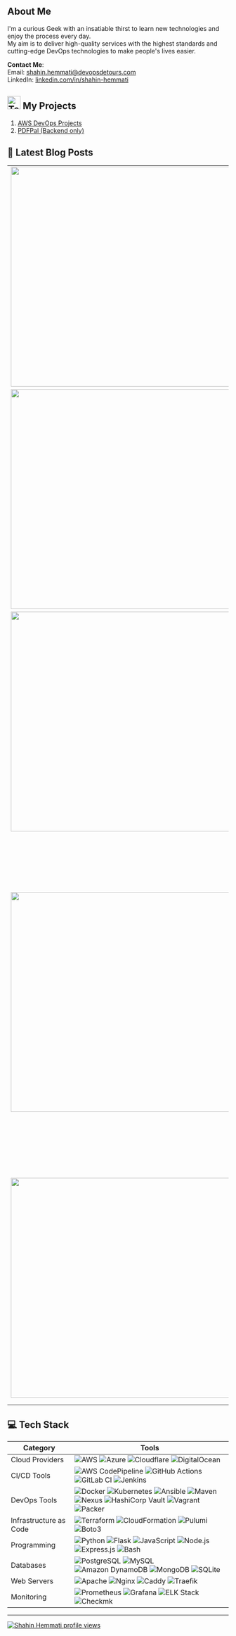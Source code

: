 ##  About Me
I'm a curious Geek with an insatiable thirst to learn new technologies and enjoy the process every day.<br>My aim is to deliver high-quality services with the highest standards and cutting-edge DevOps technologies to make people's lives easier.

**Contact Me**:   
Email: shahin.hemmati@devopsdetours.com  
LinkedIn: [linkedin.com/in/shahin-hemmati](https://www.linkedin.com/in/shahin-hemmati/)

## <img src="https://raw.githubusercontent.com/Tarikul-Islam-Anik/Animated-Fluent-Emojis/master/Emojis/People/Technologist.png" alt="Technologist" width="30" height="30" /> My Projects
 1. [AWS DevOps Projects](https://github.com/shahinam2/AWS-DevOps-Projects)
 2. [PDFPal (Backend only)](https://github.com/shahinam2/PDFPal-Backend)

## 📝 Latest Blog Posts
<!-- HASHNODE_POSTS:START -->
<table>
	<tr>
			<td><img src="https://cdn.hashnode.com/res/hashnode/image/upload/v1745853015392/4f3ee15c-59ed-4724-a59c-f5b0c159af2a.png?w=1600&h=840&fit=crop&crop=entropy&auto=compress,format&format=webp" width="500" height="auto" /></td>
			<td>
				<sup>Apr 28, 2025 - 12 min read</sup><br />
				<b><a href="https://devopsdetours.com/aws-vpc-subnetting-guide-step-by-step-planning-made-easy-with-visual-tools" target="_blank">AWS NAT Cost Reduction Strategies</a></b>
				<p>Navigating AWS NAT options isn’t just about plugging a connectivity hole – it’s about balancing cost, reliability, and complexity for your specific needs. Here’s a quick recap and...</p>
			</td>
	</tr>
	<tr>
			<td><img src="https://cdn.hashnode.com/res/hashnode/image/upload/v1742832378884/e5d0bb47-1bab-441f-a300-5f9564bacfd9.png" width="500" height="auto" /></td>
			<td>
				<sup>Mar 24, 2025 - 11 min read</sup><br />
				<b><a href="https://devopsdetours.com/aws-vpc-subnetting-guide-step-by-step-planning-made-easy-with-visual-tools" target="_blank">AWS VPC Subnetting Guide: Step-by-Step Planning Made Easy with Visual Tools</a></b>
				<p>If you've ever tried creating a custom VPC in AWS, you’ve probably run into the question:
                "What CIDR block should I use?" ...</p>
			</td>
	</tr>
<tr>
			<td><img src="https://cdn.hashnode.com/res/hashnode/image/upload/v1739137627783/a24a01a5-ea8b-44fb-9b0a-8152ecafdccf.png" width="500" height="auto" /></td>
			<td>
				<sup>Feb 12, 2025 - 16 min read</sup><br />
				<b><a href="https://devopsdetours.com/how-to-efficiently-handle-several-aws-accounts-6-proven-methods" target="_blank"> How to Efficiently Handle Several AWS Accounts: 6 Proven Methods</a></b>
				<p>As cloud practitioners, we follow best practices and use multi-account environments. This frequently led to situations where ...</p>
			</td>
		</tr>
<tr>
			<td><img src="https://cdn.hashnode.com/res/hashnode/image/upload/v1738409332065/5c166bca-c4a6-4aac-888e-896e7d70fd7e.png" width="500" height="auto" /></td>
			<td>
				<sup>Feb 1, 2025 - 6 min read</sup><br />
				<b>
                <a href="https://devopsdetours.com/how-to-install-run-deepseek-r1-locally-with-gui-on-windows-linux-and-macos-step-by-step-guide" target="_blank">
                How to Install & Run DeepSeek R1 Locally with GUI on Windows, Linux, and macOS | Step-by-Step Guide</a></b>
				<p>DeepSeek-R1 is an advanced open-source artificial intelligence model developed by the Chinese startup DeepSeek. It is designed to excel in complex reasoning tasks, including mathematics, coding, and logical problem-solving. Notably, DeepSeek-R1 achieves...</p>
			</td>
		</tr>
<tr>
			<td><img src="https://cdn.hashnode.com/res/hashnode/image/upload/v1736677764624/8df0de10-7be9-4b63-a568-38c42abc945f.png" width="500" height="auto" /></td>
			<td>
				<sup>Jan 12, 2025 - 8 min read</sup><br />
				<b> <a href="https://devopsdetours.com/how-to-remove-sensitive-data-from-git-history-2-tools-explained"> How to Remove Sensitive Data from Git History: 2 Tools Explained</a></b>
				<p>Accidentally committing sensitive information, such as API keys, passwords, or personal data like phone numbers, to a Git-based version control system can happen to anyone...</p>
			</td>
		</tr>

</table>
<!-- HASHNODE_POSTS:END -->

## 💻 Tech Stack

| Category                   | Tools                                                                                                                                                                                                                                                                                                                                                                                                                                                                                                                                                                                                                                                                                                                                                                                                                                                |
|----------------------------|------------------------------------------------------------------------------------------------------------------------------------------------------------------------------------------------------------------------------------------------------------------------------------------------------------------------------------------------------------------------------------------------------------------------------------------------------------------------------------------------------------------------------------------------------------------------------------------------------------------------------------------------------------------------------------------------------------------------------------------------------------------------------------------------------------------------------------------------------|
| Cloud Providers            | <img src="https://img.shields.io/badge/-AWS-FF9900?&logo=amazon-aws&logoColor=white" alt="AWS"/> <img src="https://img.shields.io/badge/-Azure-0078D4?logo=microsoft-azure&logoColor=white" alt="Azure"/> <img src="https://img.shields.io/badge/-Cloudflare-F38020?logo=Cloudflare&logoColor=white" alt="Cloudflare"/> <img src="https://img.shields.io/badge/-DigitalOcean-0080FF?logo=digitalocean&logoColor=white" alt="DigitalOcean"/>                                                                                                                                                                                                                                                                                                                                                                                                          |
| CI/CD Tools                | <img src="https://img.shields.io/badge/-AWS%20CodePipeline-005A8B?logo=amazon-aws&logoColor=white" alt="AWS CodePipeline"/> <img src="https://img.shields.io/badge/-GitHub%20Actions-2088FF?logo=github-actions&logoColor=white" alt="GitHub Actions"/> <img src="https://img.shields.io/badge/-GitLab%20CI-FC6D26?logo=gitlab&logoColor=white" alt="GitLab CI"/> <img src="https://img.shields.io/badge/-Jenkins-D24939?&logo=jenkins&logoColor=white" alt="Jenkins"/>                                                                                                                                                                                                                                                                                                                                                                                                                                                                                                          |
| DevOps Tools               | <img src="https://img.shields.io/badge/-Docker-2496ED?&logo=docker&logoColor=white" alt="Docker"/> <img src="https://img.shields.io/badge/-Kubernetes-326CE5?logo=kubernetes&logoColor=white" alt="Kubernetes"/> <img src="https://img.shields.io/badge/-Ansible-EE0000?&logo=ansible&logoColor=white" alt="Ansible"/> <img src="https://img.shields.io/badge/-Maven-C71A36?logo=apache-maven&logoColor=white" alt="Maven"/> <img src="https://img.shields.io/badge/-Nexus-1A1918?&logo=sonatype&logoColor=white" alt="Nexus"/> <img src="https://img.shields.io/badge/-Vault-000000?&logo=vault&logoColor=white" alt="HashiCorp Vault"/> <img src="https://img.shields.io/badge/-Vagrant-1563FF?&logo=vagrant&logoColor=white" alt="Vagrant"/> <img src="https://img.shields.io/badge/-Packer-02A8EF?&logo=packer&logoColor=white" alt="Packer"/>   |
| Infrastructure as Code     | <img src="https://img.shields.io/badge/-Terraform-623CE4?logo=terraform&logoColor=white" alt="Terraform"/> <img src="https://img.shields.io/badge/-CloudFormation-FF9900?logo=amazon-aws&logoColor=white" alt="CloudFormation"/> <img src="https://img.shields.io/badge/-Pulumi-512BD4?&logo=pulumi&logoColor=white" alt="Pulumi"/> <img src="https://img.shields.io/badge/-Boto3-00BFFF?&logo=amazon-aws&logoColor=white" alt="Boto3"/>                                                                                                                                                                                                                                                                                                                                                                                                             |
| Programming                | <img src="https://img.shields.io/badge/-Python-3776AB?&logo=python&logoColor=white" alt="Python"/> <img src="https://img.shields.io/badge/-Flask-000000?&logo=flask&logoColor=white" alt="Flask"/> <img src="https://img.shields.io/badge/-JavaScript-F7DF1E?logo=javascript&logoColor=black" alt="JavaScript"/> <img src="https://img.shields.io/badge/-Node.js-339933?&logo=node.js&logoColor=white" alt="Node.js"/> <img src="https://img.shields.io/badge/-Express.js-404D59?logo=express&logoColor=white" alt="Express.js"/> <img src="https://img.shields.io/badge/-Bash-4EAA25?&logo=gnu-bash&logoColor=white" alt="Bash"/>                                                                                                                                                                                                                   |
| Databases                  | <img src="https://img.shields.io/badge/-PostgreSQL-336791?logo=postgresql&logoColor=white" alt="PostgreSQL"/> <img src="https://img.shields.io/badge/-MySQL-4479A1?logo=mysql&logoColor=white" alt="MySQL"/> <img src="https://img.shields.io/badge/-Amazon%20DynamoDB-4053D6?logo=amazon-dynamodb&logoColor=white" alt="Amazon DynamoDB"/> <img src="https://img.shields.io/badge/-MongoDB-47A248?&logo=mongodb&logoColor=white" alt="MongoDB"/> <img src="https://img.shields.io/badge/-SQLite-003B57?&logo=sqlite&logoColor=white" alt="SQLite"/>                                                                                                                                                                                                                                                                                                                                                                                                |
| Web Servers                | <img src="https://img.shields.io/badge/-Apache-D22128?&logo=apache&logoColor=white" alt="Apache"/> <img src="https://img.shields.io/badge/-Nginx-009639?&logo=nginx&logoColor=white" alt="Nginx"/> <img src="https://img.shields.io/badge/-Caddy-5E8C31?&logo=caddy&logoColor=white" alt="Caddy"/> <img src="https://img.shields.io/badge/-Traefik-EE6C4D?&logo=traefik&logoColor=white" alt="Traefik"/>                                                                                                                                                                                                                                                                                                                                                                                                                                             |
| Monitoring                 | <img src="https://img.shields.io/badge/-Prometheus-E6522C?logo=prometheus&logoColor=white" alt="Prometheus"/> <img src="https://img.shields.io/badge/-Grafana-F46800?&logo=grafana&logoColor=white" alt="Grafana"/> <img src="https://img.shields.io/badge/-ELK%20Stack-005571?logo=elastic&logoColor=white" alt="ELK Stack"/> <img src="https://img.shields.io/badge/-Checkmk-3D9A3F?&logo=checkmk&logoColor=white" alt="Checkmk"/>                                                                                                                                                                                                                                                                                                                                                                                                                 |

<!-- Proudly created with GPRM ( https://gprm.itsvg.in ) -->

---

[![Shahin Hemmati profile views](https://u8views.com/api/v1/github/profiles/32401073/views/day-week-month-total-count.svg)](https://u8views.com/github/shahinam2)